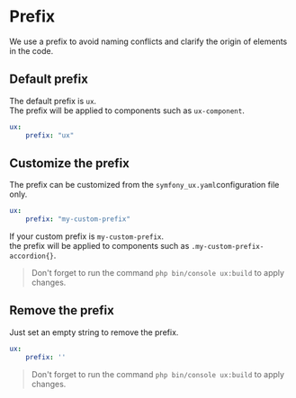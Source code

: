 # Prefix

We use a prefix to avoid naming conflicts and clarify the origin of elements in the code.

## Default prefix

<!-- <small>in `scss`</small>
```scss 
.ux-copyright {...}
.ux-link {...}
```

<small>in `html`</small>
```html 
<div class="ux-copyright"> ... </div>
<a class="ux-link"> ... </a>
```

## Defaults definitions -->

The default prefix is `ux`.  
The prefix will be applied to components such as `ux-component`.  

```yaml 
ux:
    prefix: "ux"
```

## Customize the prefix

The prefix can be customized from the `symfony_ux.yaml`configuration file only.

```yaml 
ux:
    prefix: "my-custom-prefix"
```

If your custom prefix is `my-custom-prefix`.  
the prefix will be applied to components such as `.my-custom-prefix-accordion{}`.  

> Don't forget to run the command `php bin/console ux:build` to apply changes.


## Remove the prefix

Just set an empty string to remove the prefix.

```yaml 
ux:
    prefix: ''
```

> Don't forget to run the command `php bin/console ux:build` to apply changes.
